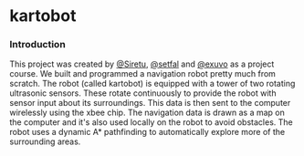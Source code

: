 # kartobot

### Introduction
This project was created by [@Siretu](https://github.com/user/Siretu), [@setfal](https://github.com/user/setfal) and [@exuvo](https://github.com/user/exuvo) as a project course. We built and programmed a navigation robot pretty much from scratch. The robot (called kartobot) is equipped with a tower of two rotating ultrasonic sensors. These rotate continuously to provide the robot with sensor input about its surroundings. This data is then sent to the computer wirelessly using the xbee chip. The navigation data is drawn as a map on the computer and it's also used locally on the robot to avoid obstacles. The robot uses a dynamic A* pathfinding to automatically explore more of the surrounding areas.
